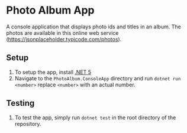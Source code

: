 # Photo Album App

A console application that displays photo ids and titles in an album.
The photos are available in this online web service (https://jsonplaceholder.typicode.com/photos).

## Setup

1. To setup the app, install [.NET 5](https://dotnet.microsoft.com/download)
2. Navigate to the `PhotoAlbum.ConsoleApp` directory and run `dotnet run <number>` replace `<number>` with an actual number.

## Testing

1. To test the app, simply run `dotnet test` in the root directory of the repository.
